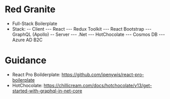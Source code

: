 # Red Granite
- Full-Stack Boilerplate
- Stack:
-- Client
--- React
--- Redux Toolkit
--- React Bootstrap
--- GraphQL (Apollo)
-- Server
--- .Net
--- HotChocolate
--- Cosmos DB
--- Azure AD B2C

# Guidance
- React Pro Boilderplate: https://github.com/ipenywis/react-pro-boilerplate
- HotChocolate: https://chillicream.com/docs/hotchocolate/v13/get-started-with-graphql-in-net-core